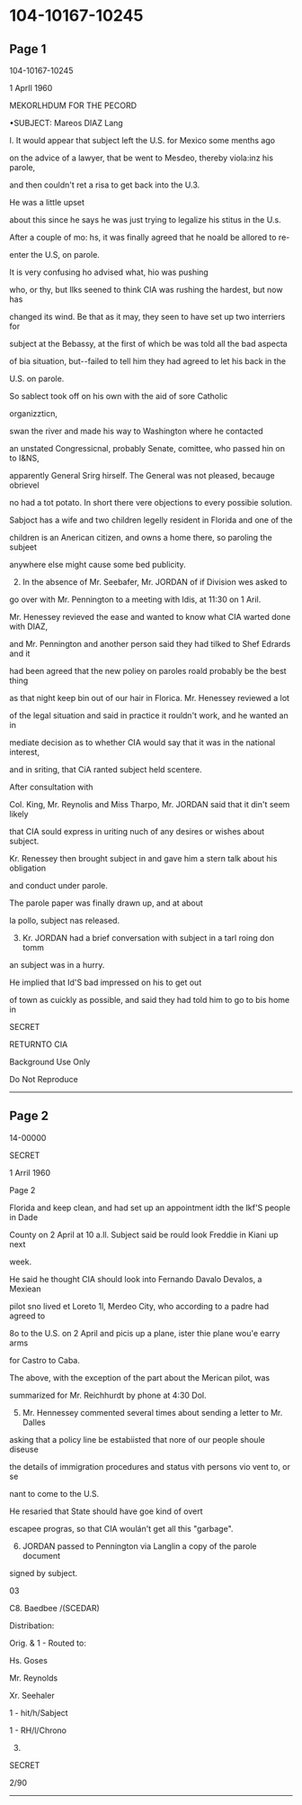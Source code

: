 # 104-10167-10245

## Page 1

104-10167-10245

1 AprIl 1960

MEKORLHDUM FOR THE PECORD

•SUBJECT: Mareos DIAZ Lang

I. It would appear that subject left the U.S. for Mexico some menths ago

on the advice of a lawyer, that be went to Mesdeo, thereby viola:inz his parole,

and then couldn't ret a risa to get back into the U.3.

He was a little upset

about this since he says he was just trying to legalize his stitus in the U.s.

After a couple of mo: hs, it was finally agreed that he noald be allored to re-

enter the U.S, on parole.

It is very confusing ho advised what, hio was pushing

who, or thy, but Ilks seened to think CIA was rushing the hardest, but now has

changed its wind. Be that as it may, they seen to have set up two interriers for

subject at the Bebassy, at the first of which be was told all the bad aspecta

of bia situation, but--failed to tell him they had agreed to let his back in the

U.S. on parole.

So sablect took off on his own with the aid of sore Catholic

organizzticn,

swan the river and made his way to Washington where he contacted

an unstated Congressicnal, probably Senate, comittee, who passed hin on to I&NS,

apparently General Srirg hirself. The General was not pleased, becauge obrievel

no had a tot potato. In short there vere objections to every possibie solution.

Sabjoct has a wife and two children legelly resident in Florida and one of the

children is an Anerican citizen, and owns a home there, so paroling the subjeet

anywhere else might cause some bed publicity.

2. In the absence of Mr. Seebafer, Mr. JORDAN of if Division wes asked to

go over with Mr. Pennington to a meeting with Idis, at 11:30 on 1 Aril.

Mr. Henessey revieved the ease and wanted to know what CIA warted done with DIAZ,

and Mr. Pennington and another person said they had tilked to Shef Edrards and it

had been agreed that the new poliey on paroles roald probably be the best thing

as that night keep bin out of our hair in Florica. Mr. Henessey reviewed a lot

of the legal situation and said in practice it rouldn't work, and he wanted an in

mediate decision as to whether CIA would say that it was in the national interest,

and in sriting, that CiA ranted subject held scentere.

After consultation with

Col. King, Mr. Reynolis and Miss Tharpo, Mr. JORDAN said that it din't seem likely

that CIA sould express in uriting nuch of any desires or wishes about subject.

Kr. Renessey then brought subject in and gave him a stern talk about his obligation

and conduct under parole.

The parole paper was finally drawn up, and at about

la pollo, subject nas released.

3. Kr. JORDAN had a brief conversation with subject in a tarl roing don tomm

an subject was in a hurry.

He implied that Id'S bad impressed on his to get out

of town as cuickly as possible, and said they had told him to go to bis home in

SECRET

RETURNTO CIA

Background Use Only

Do Not Reproduce

---

## Page 2

14-00000

SECRET

1 Arril 1960

Page 2

Florida and keep clean, and had set up an appointment idth the Ikf'S people in Dade

County on 2 April at 10 a.ll. Subject said be rould look Freddie in Kiani up next

week.

He said he thought CIA should look into Fernando Davalo Devalos, a Mexiean

pilot sno lived et Loreto 1l, Merdeo City, who according to a padre had agreed to

8o to the U.S. on 2 April and picis up a plane, ister thie plane wou'e earry arms

for Castro to Caba.

The above, with the exception of the part about the Merican pilot, was

summarized for Mr. Reichhurdt by phone at 4:30 Dol.

5. Mr. Hennessey commented several times about sending a letter to Mr. Dalles

asking that a policy line be estabiisted that nore of our people shoule diseuse

the details of immigration procedures and status vith persons vio vent to, or se

nant to come to the U.S.

He resaried that State should have goe kind of overt

escapee progras, so that CIA woulán't get all this "garbage".

6. JORDAN passed to Pennington via Langlin a copy of the parole document

signed by subject.

03

C8. Baedbee /(SCEDAR)

Distribation:

Orig. & 1 - Routed to:

Hs. Goses

Mr. Reynolds

Xr. Seehaler

1 - hit/h/Sabject

1 - RH/l/Chrono

03.

SECRET

2/90

---

